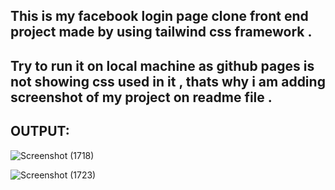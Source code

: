 ## This is my facebook login page clone front end project made by using tailwind css framework .

## Try to run it on local  machine as github pages is not showing css used in it ,   thats why i am adding screenshot of my project on readme file .

## OUTPUT:
![Screenshot (1718)](https://github.com/animeshps/tailwind-css-facebook-login/assets/125798267/651fb8cb-5314-4083-98c7-6f16077b79a6)

![Screenshot (1723)](https://github.com/animeshps/tailwind-css-facebook-login/assets/125798267/93c613e1-70f6-4c91-b43b-b461acb22b34)
